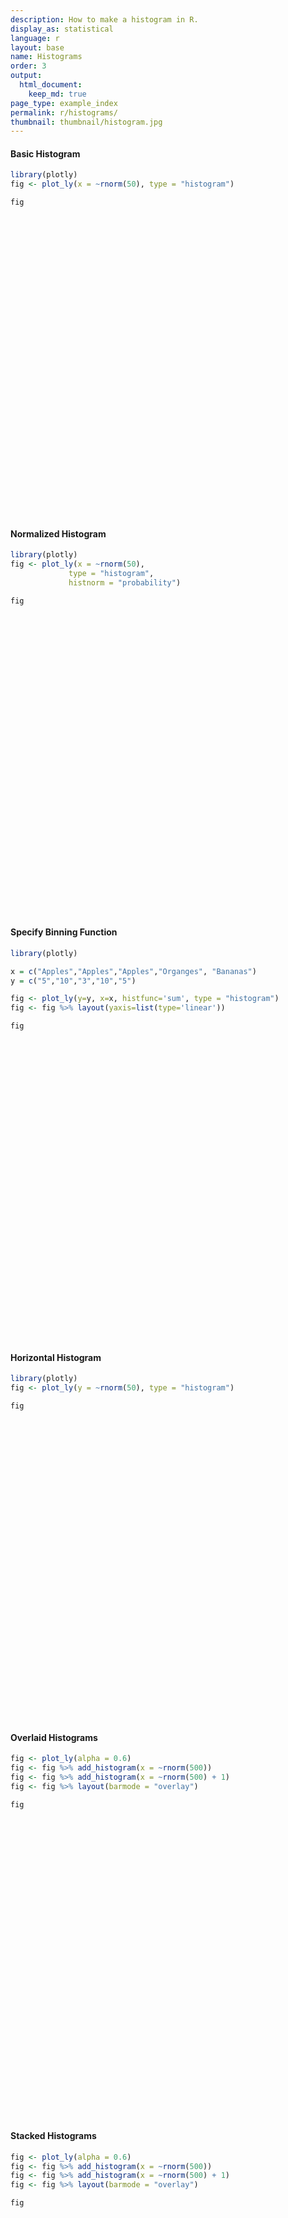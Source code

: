 ```yaml
---
description: How to make a histogram in R.
display_as: statistical
language: r
layout: base
name: Histograms
order: 3
output:
  html_document:
    keep_md: true
page_type: example_index
permalink: r/histograms/
thumbnail: thumbnail/histogram.jpg
---
```



#### Basic Histogram


```r
library(plotly)
fig <- plot_ly(x = ~rnorm(50), type = "histogram")

fig
```

<div id="htmlwidget-2a90933a5cdf7b4523d3" style="width:672px;height:480px;" class="plotly html-widget"></div>
<script type="application/json" data-for="htmlwidget-2a90933a5cdf7b4523d3">{"x":{"visdat":{"5e288a743a0":["function () ","plotlyVisDat"]},"cur_data":"5e288a743a0","attrs":{"5e288a743a0":{"x":{},"alpha_stroke":1,"sizes":[10,100],"spans":[1,20],"type":"histogram"}},"layout":{"margin":{"b":40,"l":60,"t":25,"r":10},"xaxis":{"domain":[0,1],"automargin":true,"title":"rnorm(50)"},"yaxis":{"domain":[0,1],"automargin":true},"hovermode":"closest","showlegend":false},"source":"A","config":{"showSendToCloud":false},"data":[{"x":[0.523579047433114,2.02195696666375,0.0742281473812818,1.10814485398335,-0.562057669359815,1.40689434714229,-0.482020653545397,-0.167229546002125,-1.61916685449381,0.859312421119392,-1.39762315363497,0.973662514197049,0.0522030963785922,0.170968172665833,-0.090153176136463,0.0766209722915443,-1.20497442974822,-0.498025387189537,-0.690607821815352,-0.131730760834275,0.43702047052725,1.29377618777908,-0.635732569764981,-1.14170284829971,-0.213587957634408,0.267478105698268,1.2585084583762,-0.430528479962155,0.521797091793324,-1.47666271932775,-0.917827868993012,1.15325890472484,-0.623415647546659,-0.506989271599877,0.219722691074924,-0.561832684970269,-0.217040494463314,-0.368978789667603,1.06501600369465,0.491115065516371,0.203482073505818,-0.884901428191906,0.278362016459476,-0.217906541347818,1.13844326648631,0.927627141365035,-1.18544815711483,-0.029089671355451,0.23882137065756,-1.16535025896394],"type":"histogram","marker":{"color":"rgba(31,119,180,1)","line":{"color":"rgba(31,119,180,1)"}},"error_y":{"color":"rgba(31,119,180,1)"},"error_x":{"color":"rgba(31,119,180,1)"},"xaxis":"x","yaxis":"y","frame":null}],"highlight":{"on":"plotly_click","persistent":false,"dynamic":false,"selectize":false,"opacityDim":0.2,"selected":{"opacity":1},"debounce":0},"shinyEvents":["plotly_hover","plotly_click","plotly_selected","plotly_relayout","plotly_brushed","plotly_brushing","plotly_clickannotation","plotly_doubleclick","plotly_deselect","plotly_afterplot","plotly_sunburstclick"],"base_url":"https://plot.ly"},"evals":[],"jsHooks":[]}</script>

#### Normalized Histogram


```r
library(plotly)
fig <- plot_ly(x = ~rnorm(50),
             type = "histogram",
             histnorm = "probability")

fig
```

<div id="htmlwidget-050d97004e982be21114" style="width:672px;height:480px;" class="plotly html-widget"></div>
<script type="application/json" data-for="htmlwidget-050d97004e982be21114">{"x":{"visdat":{"5e2855ae8f9b":["function () ","plotlyVisDat"]},"cur_data":"5e2855ae8f9b","attrs":{"5e2855ae8f9b":{"x":{},"histnorm":"probability","alpha_stroke":1,"sizes":[10,100],"spans":[1,20],"type":"histogram"}},"layout":{"margin":{"b":40,"l":60,"t":25,"r":10},"xaxis":{"domain":[0,1],"automargin":true,"title":"rnorm(50)"},"yaxis":{"domain":[0,1],"automargin":true},"hovermode":"closest","showlegend":false},"source":"A","config":{"showSendToCloud":false},"data":[{"x":[-1.331611362222,1.89199921064746,-1.92008208978302,0.244875791946327,0.129122009277866,-0.744233472800487,0.100111333074623,-0.676475230542428,0.329137084517923,-0.855419806346374,-0.243445151368699,-0.654069344769596,-0.065942382223221,-0.294855195107328,1.93139311516979,-1.27744797998207,0.533276293676217,0.492281696658561,1.25841123643538,-0.731575570108041,2.71531331060774,-1.02659361164069,-0.94896498718886,-0.128352527233991,0.010623931515858,1.03689698221477,0.360766039317758,1.07291814355798,0.532727278119344,1.54628311633813,1.93262807334472,0.633369346059582,0.489455021424901,-1.82977538792863,-0.434062428142002,-0.144336575361137,1.00970416296153,0.131149075110123,-0.226395638225552,1.2932969932821,-0.282501184719682,1.40586509250462,1.27345055104171,-0.70879261835359,1.09407942511098,0.848952780115347,0.0396861924033442,-0.1298525608859,0.67886463091772,0.595304754120742],"histnorm":"probability","type":"histogram","marker":{"color":"rgba(31,119,180,1)","line":{"color":"rgba(31,119,180,1)"}},"error_y":{"color":"rgba(31,119,180,1)"},"error_x":{"color":"rgba(31,119,180,1)"},"xaxis":"x","yaxis":"y","frame":null}],"highlight":{"on":"plotly_click","persistent":false,"dynamic":false,"selectize":false,"opacityDim":0.2,"selected":{"opacity":1},"debounce":0},"shinyEvents":["plotly_hover","plotly_click","plotly_selected","plotly_relayout","plotly_brushed","plotly_brushing","plotly_clickannotation","plotly_doubleclick","plotly_deselect","plotly_afterplot","plotly_sunburstclick"],"base_url":"https://plot.ly"},"evals":[],"jsHooks":[]}</script>

#### Specify Binning Function


```r
library(plotly)

x = c("Apples","Apples","Apples","Organges", "Bananas")
y = c("5","10","3","10","5")

fig <- plot_ly(y=y, x=x, histfunc='sum', type = "histogram")
fig <- fig %>% layout(yaxis=list(type='linear'))

fig
```

<div id="htmlwidget-174dbcc6366fc853e5b9" style="width:672px;height:480px;" class="plotly html-widget"></div>
<script type="application/json" data-for="htmlwidget-174dbcc6366fc853e5b9">{"x":{"visdat":{"5e284bd000f2":["function () ","plotlyVisDat"]},"cur_data":"5e284bd000f2","attrs":{"5e284bd000f2":{"y":["5","10","3","10","5"],"x":["Apples","Apples","Apples","Organges","Bananas"],"histfunc":"sum","alpha_stroke":1,"sizes":[10,100],"spans":[1,20],"type":"histogram"}},"layout":{"margin":{"b":40,"l":60,"t":25,"r":10},"yaxis":{"domain":[0,1],"automargin":true,"type":"linear","title":[],"categoryorder":"array","categoryarray":["10","3","5"]},"xaxis":{"domain":[0,1],"automargin":true,"title":[],"type":"category","categoryorder":"array","categoryarray":["Apples","Bananas","Organges"]},"hovermode":"closest","showlegend":false},"source":"A","config":{"showSendToCloud":false},"data":[{"y":["5","10","3","10","5"],"x":["Apples","Apples","Apples","Organges","Bananas"],"histfunc":"sum","type":"histogram","marker":{"color":"rgba(31,119,180,1)","line":{"color":"rgba(31,119,180,1)"}},"error_y":{"color":"rgba(31,119,180,1)"},"error_x":{"color":"rgba(31,119,180,1)"},"xaxis":"x","yaxis":"y","frame":null}],"highlight":{"on":"plotly_click","persistent":false,"dynamic":false,"selectize":false,"opacityDim":0.2,"selected":{"opacity":1},"debounce":0},"shinyEvents":["plotly_hover","plotly_click","plotly_selected","plotly_relayout","plotly_brushed","plotly_brushing","plotly_clickannotation","plotly_doubleclick","plotly_deselect","plotly_afterplot","plotly_sunburstclick"],"base_url":"https://plot.ly"},"evals":[],"jsHooks":[]}</script>

#### Horizontal Histogram


```r
library(plotly)
fig <- plot_ly(y = ~rnorm(50), type = "histogram")

fig
```

<div id="htmlwidget-db76694a073d8cfd3bda" style="width:672px;height:480px;" class="plotly html-widget"></div>
<script type="application/json" data-for="htmlwidget-db76694a073d8cfd3bda">{"x":{"visdat":{"5e285ed3559c":["function () ","plotlyVisDat"]},"cur_data":"5e285ed3559c","attrs":{"5e285ed3559c":{"y":{},"alpha_stroke":1,"sizes":[10,100],"spans":[1,20],"type":"histogram"}},"layout":{"margin":{"b":40,"l":60,"t":25,"r":10},"yaxis":{"domain":[0,1],"automargin":true,"title":"rnorm(50)"},"xaxis":{"domain":[0,1],"automargin":true},"hovermode":"closest","showlegend":false},"source":"A","config":{"showSendToCloud":false},"data":[{"y":[-0.383643596787396,-0.730393850948613,1.49904800920879,-1.23801813874256,-0.788953452663081,0.954864816349433,-1.42026252854506,-0.634747733162116,-0.648383211908192,-0.126398499441029,0.590316270883112,1.19946840720639,-1.77719042755723,-0.430037273179678,-0.395165044115855,-0.326572296164721,-1.25566942752832,0.787575906864041,0.472022080414351,0.186809556441409,-1.42583477155541,-0.0683862220899629,-1.36414641632673,-0.47194075557227,0.857733589890115,-0.602453670277018,0.478030196433952,-0.123940049330514,0.157283030093216,-0.518486532707634,-0.918498270918454,0.189518444663896,1.79303080907771,-1.88840459582301,-0.151530012074201,-0.123801118287949,1.19146249543151,-1.226925279061,0.196623680728808,-0.0232056752549872,0.725912546770277,0.595685324988195,-0.498512100393591,-0.810847595856989,0.00886278334344252,0.426106704196541,0.218149211640481,0.705562158237591,-1.05051512773704,-1.53141664196784],"type":"histogram","orientation":"h","marker":{"color":"rgba(31,119,180,1)","line":{"color":"rgba(31,119,180,1)"}},"error_y":{"color":"rgba(31,119,180,1)"},"error_x":{"color":"rgba(31,119,180,1)"},"xaxis":"x","yaxis":"y","frame":null}],"highlight":{"on":"plotly_click","persistent":false,"dynamic":false,"selectize":false,"opacityDim":0.2,"selected":{"opacity":1},"debounce":0},"shinyEvents":["plotly_hover","plotly_click","plotly_selected","plotly_relayout","plotly_brushed","plotly_brushing","plotly_clickannotation","plotly_doubleclick","plotly_deselect","plotly_afterplot","plotly_sunburstclick"],"base_url":"https://plot.ly"},"evals":[],"jsHooks":[]}</script>

#### Overlaid Histograms


```r
fig <- plot_ly(alpha = 0.6)
fig <- fig %>% add_histogram(x = ~rnorm(500))
fig <- fig %>% add_histogram(x = ~rnorm(500) + 1)
fig <- fig %>% layout(barmode = "overlay")

fig
```

<div id="htmlwidget-839c800286c4020df326" style="width:672px;height:480px;" class="plotly html-widget"></div>
<script type="application/json" data-for="htmlwidget-839c800286c4020df326">{"x":{"visdat":{"5e286bb8b65a":["function () ","plotlyVisDat"]},"cur_data":"5e286bb8b65a","attrs":{"5e286bb8b65a":{"alpha":0.6,"alpha_stroke":1,"sizes":[10,100],"spans":[1,20],"x":{},"type":"histogram","inherit":true},"5e286bb8b65a.1":{"alpha":0.6,"alpha_stroke":1,"sizes":[10,100],"spans":[1,20],"x":{},"type":"histogram","inherit":true}},"layout":{"margin":{"b":40,"l":60,"t":25,"r":10},"barmode":"overlay","xaxis":{"domain":[0,1],"automargin":true,"title":"rnorm(500)"},"yaxis":{"domain":[0,1],"automargin":true},"hovermode":"closest","showlegend":true},"source":"A","config":{"showSendToCloud":false},"data":[{"x":[0.476170447042066,0.525596684229243,-0.357840180324242,0.591758720904827,1.16027109059174,0.0177908452823532,2.10220490225938,1.09871417493669,1.59903305175884,1.2689263024944,0.213298551746773,0.547968519929453,-0.930601020938151,-0.170581455466079,-0.57714934773162,2.13370220212844,-1.4045344822643,-1.55632993986818,-1.06883293697494,1.64093413191582,-0.926337897447274,-0.0228571520098232,-1.23648668342993,-0.29802757814703,-0.464566769247027,-0.289085869011845,0.988781916534902,-0.570807873075712,0.151068754030907,-0.137336131706267,-0.806826853576114,-1.12619816071533,0.812950349788328,-0.0572883084270141,0.229008766436227,-0.486991599959472,-2.22854640551707,0.491453629656941,-0.777811731574999,-1.99307339524728,-0.263198876936898,-0.699420575738693,-1.47148074864749,-1.53444704536552,1.71140475147111,-0.937031428575319,-1.16960842714208,-0.548269110228912,-0.245665022850017,-0.239391902329627,0.332384358608072,-0.709630131590492,0.255110747074947,-1.13289016391214,-0.766630185299051,1.70694123702559,-0.00194538556408472,-0.66662309034971,-0.59897532431709,0.00619091117485804,2.01177983002312,-1.44726368460964,-1.00525719224096,1.15586418570145,-0.0754850157373891,-0.436590766812697,0.991492429975509,2.67654901205996,0.783358520589433,0.806270564394693,-0.452110828386374,-1.43290155562366,0.280351935130139,0.451509615747492,-1.24509892929424,-0.0700068599921238,0.516661520975463,0.109440303022341,-1.45170133008513,0.704436522874119,-2.07922008241536,-0.802995344948509,0.537280737686344,-0.746648316204148,-1.79822853384816,0.142486678444107,0.251425930034775,-0.786606689850052,-0.60810366716591,0.235824193866393,-0.383893412778227,1.63988740616978,-2.22816091471833,0.11549402003465,-2.69871518677435,0.0989281570408541,-0.198187750368587,-0.732530174565687,0.437370323387571,-0.581015244822247,0.261501075634838,-0.506508496947882,1.33953597980282,-0.490168282161233,1.11449212375649,0.282769955520225,-0.671112680530777,-0.112430551193708,-1.10005045163497,-2.62818889173806,2.60584264968065,-1.41258924453238,-0.888699246501919,0.0691907560465799,-0.359855168745873,1.19024640487926,-1.3679498991628,1.37938043072954,1.24519322609633,-0.452840426765866,1.04023964168086,0.363299806035258,0.776325043349828,-0.34329282441617,-0.901748494401893,-2.79379027998237,-0.805475115113771,0.767224394672866,0.401943516003424,0.38916905139735,-1.29777518801758,-0.272568874995527,-0.749093311644864,1.35836709158299,-0.255205959387991,-0.468739225859969,1.15216563396436,-1.42586294891069,-0.495572143921622,-0.276284714936023,0.293444573611489,0.776218933206433,-0.472894314921444,0.572942178381351,-0.457196591926131,-1.10249466547271,-0.959585041364105,0.140405262799666,0.908805321473538,1.23037281970174,0.496126258578387,1.38672388955077,-0.345663058598285,0.274675830758942,0.213373064508948,-0.128317596589967,-0.20736212893021,0.200423992671257,1.34911757595202,0.829302632596517,-0.235672333193949,-0.944438029188966,-0.216033282953347,1.43296523315511,1.1769629727516,2.28414229609089,-0.0258463408186733,1.2103940443455,1.23097514319972,-1.24448848949626,0.268359403751763,0.343642936271391,-0.326261628951501,-1.24274737120229,-1.60358451438008,-0.203825924630826,0.0352636742167807,0.810652794853138,-0.491236497660259,-0.817561095824897,0.074503290630482,1.2975453785572,0.287122479947291,-0.967494136483238,-0.568491837922013,1.37905755744889,0.253714201327047,-0.823292395158853,-0.446012475262853,-0.0652693068552147,-0.495601453052839,0.0473991355333368,0.359966490142548,1.33255270245848,0.315825720482119,0.0960195854051227,-0.861256286060762,-0.522020311321833,0.114017374971122,0.693460985729609,-0.76833884467352,1.33137163678303,-0.679921770553743,-0.0381881641693917,-0.728093143618226,0.0373448116681544,1.3250286812925,-1.67812664799576,-0.591482486126571,0.782002294203909,0.0175627866363252,1.62579481582408,1.18708943067115,2.1150285420003,-0.347995442969818,0.722838523105377,-1.22669099674137,-0.34417167981241,-0.133196651974781,0.479336131767449,-0.393369247135425,0.00553433484704076,-1.31679016546118,-1.17106857745972,-0.206372944608664,0.234787833701685,-0.71584109074057,1.04087710067116,-0.845658832030991,1.09882023241421,-1.2699171049203,0.765559154639011,0.69045441576338,1.18544331174948,2.03649114875037,-1.33972680623674,-0.893746551688772,0.870388007789988,0.825560615118785,0.842048741473012,0.40627785412301,1.74348018829873,0.359580887795271,-0.172438770671591,-0.986120239924404,-0.865493362094496,1.70677371736868,-1.21215432663683,-0.815715649136581,-1.33891530948701,0.042179522895846,1.78430965738176,0.139455704257348,-0.0213266641268372,0.263602154837021,-0.193079087830343,0.529643151652152,0.153630434270012,1.56443493048819,-0.406801292239213,0.506679175487936,-0.121886521474439,-1.62489463895513,0.497269723606253,-1.29281352044304,0.52599162915191,1.00474513540932,-1.57645395495826,-0.376270336010677,0.110559502769221,-0.0841031123716814,-1.14524912774918,-1.10529352555217,1.12858509404934,0.575914816031821,-1.498738396143,-0.27136596312727,2.33726620838258,0.796397462090388,0.122971429826412,1.44882436745918,1.98986276904914,-0.091201419339838,0.997229692344019,-1.1274682564264,1.71315197974801,-1.49793185297985,-0.602907502833855,1.52043002947693,-1.72290476489883,-0.626409766854783,-1.36536562573745,-1.30738658628999,-1.62384439583929,-0.646499291439322,-0.377261716938741,-0.0954290071327913,-1.10741269896477,1.03029172979844,-0.597730859824265,-0.116180300845011,0.131475137329939,-0.391034281059872,1.8502155078239,1.02801215368491,1.27723914585244,0.517323563081522,0.0410007227219531,-0.832834997734186,-0.0913294728865173,-0.43831513219134,-0.645369396082644,-1.76569195999091,1.23077127273438,0.647546928752483,-0.113350108668695,0.806950809943992,0.922285791125782,0.138239751280449,-0.694748449390369,1.62379672994383,-1.22384218823157,-0.236707539041352,1.25737557965874,1.26624718956996,-2.11414301738791,1.11522035562816,1.30952755776086,0.266877057668026,0.307286761940957,-0.108307276968861,0.138468092623511,0.274849642618531,-0.59684839158604,-0.692702954724099,-0.656354791678865,0.237951624442898,0.386390945683168,0.12865603163914,0.663559775339674,0.229643960215033,-0.350075676170439,0.356310647559608,-0.0670642380885662,0.905897540943563,2.01209537302677,-0.481865786622606,2.27984599313495,-0.248420845570777,0.147477376876665,-0.385323076476904,1.36677365590981,0.719673421927339,0.858850598755239,-0.533130491063459,0.938266501646798,-1.04573821901842,-0.280177655747899,0.940308016609517,0.294239951893958,-1.00173995948717,-0.0386015314204941,-1.68685093953122,0.538966526287709,1.3644381361309,-0.794851498327127,-0.383110684772965,0.316195117655066,2.15673059213775,-1.03030435067071,-0.285400635389695,-0.407267469161232,-0.519371840555914,0.0599436100823369,-0.187262272591646,-0.304733984270962,0.223005758090906,-1.59586974022847,-0.354612832661955,0.735571613636821,1.18081251851537,-0.63500420537734,-1.97709852478621,0.0216412437166188,0.655033460563816,-0.203404842879312,0.398399369523829,-1.49730543860512,1.04934986156135,0.146265621287352,-0.622120298606684,0.928966406042388,0.971462602164565,1.19120761945675,-2.67803114405393,2.57929540847718,-2.30183486864572,0.930056160106153,-0.821581914033,0.980164372532668,-0.957188203661699,-0.42937695058621,-0.97493414691851,0.320406363338563,-1.45482217425621,0.726532319256675,-0.0236535325973078,0.141731277063263,-0.369442219995574,-0.994197286589332,0.347476777958962,-1.73825780761601,-0.730769194694795,0.410092443129515,0.51795828480796,0.890728884990947,-0.747430760014253,1.25071146026997,1.13530879835131,0.0603039162160082,1.19457970567186,1.13293720468268,-1.49922377301882,-1.67413815179376,0.797180298093604,-1.94952908725766,-0.892874427045934,-1.77526381974498,1.51703413424884,0.280133511388592,0.362347350367367,0.259925415434763,1.07599544022305,-0.529625852624107,0.836142535233735,0.00814965771274212,0.558866956150073,0.707844602148886,-1.21408131916938,-1.54859149050018,0.160496843788569,-0.363579967402625,-0.0339296510104734,-0.785314867029031,-0.694224624967981,0.313787013038445,0.432521371509368,1.77531824223917,0.0487350981437555,-0.087366949377303,-0.976013559443383,-0.307694520616543,0.641319510099621,-1.65982513493859,2.44802439761169,-0.73278804424702,-0.932766976065874,1.69235796941249,0.124892778814111,-1.99258636103008,-0.31587318780236,-0.425932584270724,0.985436465268473,-0.671602681092362,0.227880795402601,0.469507134834834,-1.28908162687275,-2.41793685689965,1.78033563820102,-2.02979779048363,1.63966124474646,0.816116305222512,-0.375305904411672,1.50047542644848,0.15024150046008,-1.32214367492264,-0.730375612556385,-1.72457900845395,0.41237238049304,1.3258492498449,-0.361069327951368,-0.100528248652059,-0.938481239740572,-1.94154103138413,0.124028269417359,-0.435117291702989,-0.356180867203827,0.0905255991913478,0.0863673717965525,1.47665957108833,0.539286079771565,0.078506535410359,-0.23348758585703,1.05443987699489,0.991291481112537,0.171505455087549,-0.30428538363553,0.543145113027916,0.673809613597687,1.60009309956458],"type":"histogram","marker":{"color":"rgba(31,119,180,0.6)","line":{"color":"rgba(31,119,180,1)"}},"error_y":{"color":"rgba(31,119,180,0.6)"},"error_x":{"color":"rgba(31,119,180,0.6)"},"xaxis":"x","yaxis":"y","frame":null},{"x":[0.19230628558942,1.34734335500784,2.52508142333602,2.62880596666861,2.03188656201857,0.605290286994025,-0.595024180787317,1.73349537540568,0.893974373136153,1.86513062912738,1.42382911372483,1.56026205360501,2.79441928718675,1.76342194475493,1.88470435346055,1.34196733976931,1.83280178878949,0.186253344223633,1.60522049703727,3.35312560472568,0.912625663790253,2.39702518686312,-0.384263577862296,-0.90372276417249,-0.225223922963048,-0.26476259648969,0.880251406527639,2.63296962159489,1.84389922794146,-0.425403809995358,0.485250874669165,1.15950923046156,0.884826929630826,-0.292560617679514,-0.718218638116499,1.00004698729722,1.2040577713272,0.34520318413697,2.3975661085174,-0.329247677776843,1.62031630679589,0.808949454631401,0.630099270033197,-0.78609442444643,-0.380002502993551,1.41838076651781,0.293333088622329,0.378369182915406,-0.863817991911962,1.61096803293558,3.69701686982324,0.308419882090294,2.59629774442548,1.71279065558295,1.79694448950811,0.661706007364574,2.48539896563889,-0.711824022364548,1.40645065960281,2.02957261912721,0.508758990222591,1.32010440851747,0.257712042846654,1.327186863836,0.27757247721433,0.351391215135261,1.4536605234695,0.622927163515652,1.40339165854619,-0.521812092619474,2.0024513285356,-1.2583836033362,-0.650572293349698,2.56746189869902,1.24365533861994,1.29826096055689,2.29164000058212,2.66507407231973,0.723392236459565,0.943911224134657,3.56431460932343,2.13711913430536,0.652564416416033,0.43480859646183,0.462748539519892,0.357139272961046,0.790338012810208,-0.839956346316062,1.49519532242362,0.987611751618026,-1.4464313950869,0.489841830145979,1.50057886890627,2.03314993510831,0.978688261110526,1.41433152036167,-0.168240386376059,1.04847859133082,0.608307753815315,3.3628315092728,1.3229158686392,-0.0324171957262127,0.240781023441757,0.471621690013117,1.16696110746307,2.27920360902687,0.00316100856132706,2.54305721168061,0.793501506041019,0.995381442127594,2.24022012962544,1.18044614352227,-1.03727451893447,-0.163014622735016,-0.0383446727139996,1.50175978320095,1.09925634211823,-1.15651093375945,0.149030415546113,1.78832386392361,0.215156309811447,0.279842717737397,1.32687744660649,0.882558087063271,2.77047940509358,2.0554515110574,1.43984175644304,0.531331995312181,1.43328005304126,1.63863032349385,1.16004168364038,0.71056481357067,0.790871677524928,0.733892304806292,0.465177288210841,1.46475902096984,0.986777862770584,0.211996547955829,1.69336645817375,1.17669301497261,0.228476114490836,1.2704277278774,-1.32738869946103,1.23873940576274,-0.589537829359467,2.18997546846297,1.56416007455342,0.587728374527619,1.23713755217706,0.544545216150619,-0.136997040088089,-0.557263935042507,1.52463500018026,0.0455310621961046,2.02672295992969,1.77965423875381,-0.084971219167024,0.258525308128246,0.5507894268289,0.172786782711178,2.83480120068319,2.39036482162301,2.26994286372259,-0.775103612815573,0.0455391519476309,0.730654345164681,0.490608039928985,0.935990966821437,0.139882502475593,0.919756485538494,0.216879365709317,2.89816911348687,1.30263420602473,3.12069342433958,0.0572371141906335,1.12065843555911,0.872743999988367,1.16562959421423,0.645915710513543,1.09157406131155,0.6413122516808,0.11640636499711,1.65404291195441,0.59556491631342,2.3623971249475,-0.0628178496262632,0.484058047182637,0.529793912356608,0.613192554584894,-0.586515489849999,2.06835711367148,2.29983542399342,0.721317498490543,1.20538631475161,2.38531426793354,2.13540108926421,0.724709804440147,1.75243496233905,0.706480406078925,0.430798226401623,0.00430955666346355,0.830446667825159,1.11810246074531,1.04601898566188,-0.569942998328078,0.800935150738617,1.2052220615937,0.977164296428968,0.46478927988558,1.22952472716116,0.989119307946719,2.65999342336719,2.06229779765025,0.654406235981578,0.775698993427922,-0.324832339974095,-0.0484533828608635,0.242769795580051,1.0290528154278,1.59426362461914,0.197607059005146,0.437946780672628,1.67520995910391,0.777532460969328,2.66467023710121,-0.0480254919998053,1.19459396103281,0.874893196327802,0.409859276733806,-0.975547811113959,0.0722533434499588,1.4896685534117,1.1924108400082,0.6613692782651,0.290407171059735,1.68537737193968,0.703361639112634,1.8539126307545,-2.19541249518779,1.90115192012429,0.683391113120466,1.00821397620589,-0.192290650210927,-0.258597856710177,1.3657616352071,0.29737245487229,1.14230366257165,0.511082788998914,0.913309167751004,-0.727627004708842,2.17285688388967,1.68974731793531,1.88222718038024,1.63621442560849,1.32850012592488,1.56869630409972,1.59647616569162,0.70496577699255,-0.0647560269883909,1.96177406766674,1.56650900332724,1.0568591913061,2.14198838922838,0.683620506520361,1.47920427881306,0.194013984483377,1.23329500286941,1.20399416091381,2.38313249433126,2.0267502779614,-0.628230636723956,1.91378696020317,2.45816733804782,-1.09238130829259,2.28798581408796,2.80296598578709,-0.170205218697653,1.7203446783511,0.970848659991464,1.83031776569247,1.55429136900073,3.12485414975679,2.2983074981382,1.17763609700455,1.12363931406532,-0.160127698420546,0.728623079238882,1.62736852998309,2.54610992948205,-0.269846776202011,1.74586503595377,2.73611494321656,1.36262257886329,3.05344711223297,1.62834796976084,2.95265936447305,1.41811224275158,0.249638716275472,1.44106092197807,0.254955257404414,3.12519180069864,0.566821969022409,0.366523818358995,1.98574076024335,0.744381161075961,-0.907412609977715,0.427673466644729,0.432698023541705,-1.64362360414504,2.33777986432855,0.404535715169919,2.01220937234258,2.43460057420247,1.25229771651522,0.817937787259447,0.205536013626466,0.104373562135622,2.34844865081955,2.26290170744625,0.625426911277774,0.978126499812643,1.87928224906795,1.15147337124723,-0.0349066079024107,-0.133770526384285,0.221742039755219,0.900830830956934,1.4362013890325,0.8763509779311,-0.312761581346993,-0.254919979491003,0.607438811676663,0.282952039482945,0.11431649979396,2.13172201826872,1.09431655130703,1.37460133803793,1.33610854765852,-0.165982580627322,0.633529933281565,0.890995844637277,2.06934718804561,-0.878205368303571,0.0544784922359856,1.0756957932906,2.3101996121979,1.04110168769428,0.902108374649675,-1.10563113458256,0.878030826567475,-0.29627454064727,0.961734348929398,1.00736559670048,1.39137249336462,2.50727444663408,0.667505650099729,2.42090083647507,-1.22175983287755,1.54132694543226,0.577817630653787,1.35129576885757,0.418056567362964,1.65499714468961,0.806079038456451,-1.06865383759908,1.56307810437604,0.278179536874635,1.10331407470444,1.1714006062571,0.966305769489547,1.82079714742206,0.614165603951271,0.178939185784571,0.906276109234796,0.277851855253064,1.16710796191623,0.29835133712037,0.946205063837816,2.27387873033569,1.18771131272812,-0.113609921140059,0.298939437075291,1.03313499548417,0.94828136098506,1.2991915769173,0.119811444524445,1.25832820149993,-0.980957082140733,1.12033484382389,0.932885040142215,0.325609675603374,1.57935612845943,0.856977048995213,0.693332757215244,1.03668551645229,0.113904448996566,1.27271990088222,0.643424487406976,2.2657469596591,0.449988820680693,0.956689197738655,0.20820613623125,0.334249424415754,0.0748995901418166,0.862532035356285,-0.67892011176219,0.0274090439378236,0.731516617140823,0.306516899479886,1.13126814654087,1.75072101363451,0.290065669194367,1.68211000228772,-0.583052277846184,-0.138795395775305,0.669279586314753,1.09234934932534,-0.505363341623204,0.615518852338957,-0.252875974578444,1.86141162026964,1.66136489189545,2.05725156203712,0.620207816759503,1.66770535038136,2.63612541407733,1.4276983311849,3.34180872916739,-0.165350984060191,1.63023861565846,0.471398305294021,0.45366988282085,1.39614735800104,0.523583187681469,3.14392379637247,1.95095987295804,0.178100961024253,0.721143363620589,-0.372180150671447,1.26564739464028,1.2015650329479,-0.208086655684272,1.41103753283146,-1.1079266731796,1.13119686240656,0.315507028779747,-0.204731048259898,-0.183413114816697,0.486136534254135,2.74156308198844,1.4853103362293,0.97813693849206,2.43831006916925,1.71832762204122,1.81446445643903,0.17708564820674,0.614686163662709,1.61218304268187,1.90712430635119,-0.958163284612331,0.898136058147698,2.20863341359761,0.921882095321613,-0.593518814353285,1.72923622831447,0.814130752337548,1.29531392198633,0.819562748747568,0.456638020390826,0.755845826147909,-0.968148332016854,1.42933011988684,0.87000837199771,0.0470949142874889,1.07346977859403,0.518314356043871,0.758997129052122,-0.6285813150164,2.13675041625535,3.14882342823283,0.0646570607908249,-0.760285817063699,0.224042940007376,-0.0147642965118648,0.680123150139967,1.3413742876342,3.86634254580095,-0.470955792545201,0.414371808633613,0.777115841900579,1.60004555822374,2.55561979436597,-0.164447230714608,-0.249423691558747,2.07992460462592,-0.511428677428534,0.796004626071987,0.617845199185324,-0.668364924480882,0.37016168493247],"type":"histogram","marker":{"color":"rgba(255,127,14,0.6)","line":{"color":"rgba(255,127,14,1)"}},"error_y":{"color":"rgba(255,127,14,0.6)"},"error_x":{"color":"rgba(255,127,14,0.6)"},"xaxis":"x","yaxis":"y","frame":null}],"highlight":{"on":"plotly_click","persistent":false,"dynamic":false,"selectize":false,"opacityDim":0.2,"selected":{"opacity":1},"debounce":0},"shinyEvents":["plotly_hover","plotly_click","plotly_selected","plotly_relayout","plotly_brushed","plotly_brushing","plotly_clickannotation","plotly_doubleclick","plotly_deselect","plotly_afterplot","plotly_sunburstclick"],"base_url":"https://plot.ly"},"evals":[],"jsHooks":[]}</script>

#### Stacked Histograms


```r
fig <- plot_ly(alpha = 0.6)
fig <- fig %>% add_histogram(x = ~rnorm(500))
fig <- fig %>% add_histogram(x = ~rnorm(500) + 1)
fig <- fig %>% layout(barmode = "overlay")

fig
```

<div id="htmlwidget-a14ffacdd8376cb8099b" style="width:672px;height:480px;" class="plotly html-widget"></div>
<script type="application/json" data-for="htmlwidget-a14ffacdd8376cb8099b">{"x":{"visdat":{"5e282d5d4bc8":["function () ","plotlyVisDat"]},"cur_data":"5e282d5d4bc8","attrs":{"5e282d5d4bc8":{"alpha":0.6,"alpha_stroke":1,"sizes":[10,100],"spans":[1,20],"x":{},"type":"histogram","inherit":true},"5e282d5d4bc8.1":{"alpha":0.6,"alpha_stroke":1,"sizes":[10,100],"spans":[1,20],"x":{},"type":"histogram","inherit":true}},"layout":{"margin":{"b":40,"l":60,"t":25,"r":10},"barmode":"overlay","xaxis":{"domain":[0,1],"automargin":true,"title":"rnorm(500)"},"yaxis":{"domain":[0,1],"automargin":true},"hovermode":"closest","showlegend":true},"source":"A","config":{"showSendToCloud":false},"data":[{"x":[-0.870085273301021,1.5107363238469,-0.267621718498343,-1.68855940255434,0.427178433894015,1.09620396836705,1.1994688848652,0.557565322399224,1.71117724552948,0.853759779657241,-0.988541293362218,-0.539723731381237,0.625960755880004,0.114099574017223,-1.00665028810477,0.0909237503522028,0.766944507408713,-1.98409934257535,0.29990529088013,0.409497481810647,0.20908839620458,-0.470014268523387,-0.91311772391134,0.425191010875625,0.133595624719938,-0.786023941400409,1.01948871205818,-0.0615716841991829,0.196981901151316,1.52798788908726,0.985604411814512,-0.717276556092116,0.249606875342812,-1.1367785181997,-0.343853993330149,0.973082125726441,0.664068073083227,-1.32591865148335,0.32833449131166,-0.373902334895892,-0.305897336772173,-1.54979574150651,0.68881757693045,-0.988729256414328,1.26330512748231,0.0311185910276513,0.878017367612577,-0.66097599831921,1.30114662217559,0.89272479477667,1.8704797244696,2.14459290195457,0.022672768767948,0.496520951328024,1.12524842859627,0.771617073231178,-0.351281591037683,-0.889819067650142,-0.384519102427862,0.741521226565145,0.452066345394572,2.06769495281847,-0.143326451137754,-0.916884695007999,-0.589556864216926,-2.4124680603087,0.274762832677799,0.164234372862696,0.908258913499998,0.12356243190852,-0.323758357818318,-0.00213267999863088,1.47095808494677,-0.16377627280588,-1.58692252562473,0.0525157278607311,0.595789221786428,-0.667323761446659,0.865789658820686,0.681548815585344,0.613646437417292,-1.77239168459631,0.630607549202403,-1.55763315242157,-0.540027314393022,0.336305104197978,0.863537151900582,0.427324279813277,-1.25004611294654,3.16611195969975,0.198901149173755,-0.378962686060571,-0.783554777891818,0.349564910986277,-0.578927448750205,0.24188315551109,-0.555141716286994,1.46429509859535,-1.56089274384607,1.20858825198294,1.22464219656042,-0.112321015574481,0.697817259318366,-0.914644337231876,0.406975515106903,-0.169150737763762,-1.31035220437226,-0.987133887918648,0.348826772776336,-1.3354454905911,0.966713121164838,1.52621720614911,0.548072046799867,-0.834648736796722,-0.602896759541766,-1.4133752811314,-0.204590290359564,0.605252395731683,-1.12758881625216,0.083305972399392,-0.0692459510683234,0.203372024981229,-0.1001749331492,-1.04724502826501,-1.03940905425443,1.31775419488021,0.909353801438099,0.887525753088918,1.06243445153671,-0.902833298775889,2.02562877801009,1.72540663898143,1.61423294353952,0.781826762475808,0.533396795804958,-1.65981216773321,0.98681762809785,-1.07015108454724,1.4760132221329,1.01872926440087,-0.0530267799185077,0.659063153953911,-2.66380999537179,-1.20204970414138,-1.22963877791644,0.278264188263147,-0.207924289711593,0.474468359438591,-1.32479108260628,-0.0835219939457556,-0.413130093381463,-0.125977881055866,-0.129068641994049,-1.96318572211176,-0.224622967018247,1.49568654209506,-1.19022273517297,-0.0525219796374598,-1.51371935344057,1.95177673059925,-1.36684392885204,0.0195951310895929,-1.22020850754915,-0.434906623094427,-2.08600369432887,-0.383034903926623,1.7631087636012,0.203026354641251,-1.58456408218018,1.03095195444599,0.876744669355511,0.192165149605153,-1.23200695591031,-1.36325673348627,1.09860336643096,1.11355557944823,0.422002658262494,-2.13395548120542,1.17618058790549,-1.84360463670702,0.557644679685433,0.78211420559276,-0.945193283257039,1.16757368400687,1.66042968688722,-0.451659362069085,-0.336371755520907,0.482786400481076,0.902939763035787,0.462356448066472,-0.844403740588801,-1.60310827297761,-1.73754452613012,1.10092520466108,1.76110943112495,-1.34104051322231,0.895438437697132,-0.394552142847984,1.57344481959158,0.103365632740247,-0.220801459728684,1.2017053224542,-1.29449095201297,-0.750825032300897,0.657300654293579,0.959990721675385,-1.21280277055206,-1.89427295624543,1.39188234670259,-0.0283215087928388,0.199411328910626,-0.606323099096549,0.474772489492328,0.737682266597491,1.23124145131399,1.59839770899416,-1.7493408851359,0.0384862115961156,-0.782073293027959,1.79636442693739,0.0856478964689078,1.89360800216766,-0.575473420338267,0.22625817415327,-0.340765866511041,0.780068289008614,0.607608148603492,0.23019975956924,0.110061481111971,0.397411722799814,0.745968725756573,-0.149939654033226,-1.16529809156702,0.523406005429404,0.0392208853903825,0.1438480592556,-1.41135672459998,0.368645543973407,-1.39873999609436,-1.65785342903202,-0.0709417072880441,-0.788298495601034,-1.63516971576859,-1.82788582256778,-1.2916112451638,0.968522355231068,0.519775285312725,-0.469251526146471,0.451967886230248,0.475194286296985,-0.0511468035307134,-0.830665757287757,-0.168008984992925,0.608242519941986,0.371571516809098,0.306562568264015,0.0249940875844994,-0.301066014372248,-0.346894719914293,0.0378107638204398,0.0666930453811798,0.435935813001322,0.738605647927827,0.372380253988761,-2.88284020231442,-0.635392265621956,0.383404718244216,-0.340340420937553,-2.21405943516548,1.73175445325701,-1.07939869985922,0.650790183661133,0.448815364521205,-0.125618232747685,-0.618725755628829,-0.644162670361783,0.670532357515643,0.784950628844182,-2.0758631202898,-0.397557588518608,0.128428283973071,-0.642694364159524,-1.45623946377005,0.174136632786379,0.871189780396859,-0.433882122327056,-0.173033072515108,-2.37201560463288,-0.79943946703764,-0.23509732396455,0.300833528687901,0.777458101589844,0.500948423804645,1.61335418914825,0.532204776797981,0.69148599910572,-0.181975239288755,0.0588337789791056,0.714712822859595,-0.690262546369409,0.369288663921711,0.0398400200684883,0.140373363115054,0.995049185909704,1.68095744745185,1.36522423034084,0.932664729383167,0.0958589763297266,-0.452612625085205,-1.40867401322635,0.482263906900768,2.52616371685523,1.08415645662043,-1.52957064817274,0.231614552291575,0.463422849155098,-1.84210134118606,0.255310576244274,0.132556751774879,0.889676650711042,0.465931025754732,1.95243705346441,0.355062980745388,0.0598152000774989,-0.168828048625398,-0.744703362466185,1.27819543408736,0.599622677938509,0.959619229981828,0.739009882303571,-1.9499895005917,-1.09685684921558,-0.51750840951529,1.88735489375248,0.840557978338089,0.921081529647701,-1.44091238513505,-2.01632550655754,-1.87609047877321,-1.72173440186625,-1.02628841080603,-0.40058635815269,1.94917668257249,-1.0179867984886,-1.20198592728572,1.00304486273297,0.927089633770544,0.690036469312182,-0.541823057736852,-0.816461459397504,0.145017775320539,-0.373923806469264,-0.621686845547754,-0.18203589902058,0.781733303744911,-0.237102520986326,-1.18879596790105,2.54341151915938,0.604338106002119,1.21474525910917,1.17194918947642,0.132670358284718,0.596725819786798,0.466919802126731,-1.8906303240175,-0.718676586835349,-1.06548635676374,-1.34256550999444,-0.759343494357498,-0.447040873915196,0.308002666734632,-0.587236839663601,-0.0537160132787519,-0.80814631078527,-1.91036277976015,-0.65334615886958,-1.4991266359643,-0.732966681279429,2.45232000227252,-0.511445449702048,-1.71423988882817,-1.50561215874139,1.55288055892051,1.29198659978863,-0.655154293437815,0.490210876480389,-2.1677593217238,-0.690461929706129,-0.79028540378493,-0.11754497272092,-0.172193632453221,-0.432792850870295,0.580211127126458,-1.39363701421712,-1.46993464781979,-0.893974766791878,-0.523092264646743,0.230057503223073,0.838218758820982,1.42886318120996,-0.345687242495291,0.32345707344108,-0.0437721904987964,0.55886429623149,0.465309521432171,-0.295007350350333,-1.0578121744734,0.537661674813993,0.726988892690569,0.579325154966145,1.17579630462162,2.57214438109259,0.318377028314222,0.250241740786316,0.635518740046518,-0.614080773798887,0.344046237739816,-1.09349643247353,0.0521232060913233,0.771797841324302,-1.24291595456798,0.952590821659098,-1.18638284131262,-1.73968577417912,0.373728485046382,-0.514897449360183,0.917741482980459,0.334409322420556,0.802810941328936,0.449729740859566,0.0590733905934854,-1.11026861921926,0.710408841983253,-0.442164830520811,1.50737195598272,-0.431396692481916,-0.758507859048838,-0.297595324939181,-0.397848570153864,0.904939066359102,0.870982260661858,-0.638931603620403,0.0495364961279662,1.62994850204031,0.257031209659139,-1.33420976618825,-0.690569184610995,-0.457610264018599,0.432423962685751,-1.81336362849224,-2.44342267530262,-0.344288516140622,-0.0109492431373718,-0.710981717157554,1.38500293281765,1.02683143260725,-0.410485534861445,-0.0468731722109665,-1.69963429553359,2.0468733015049,0.336992855079823,2.09202185289908,1.34306498737829,-1.4906604748387,0.697350984217582,0.969189991428511,-0.314837999220154,-0.772819940299368,-0.0830692255520761,-0.349646145767726,-1.38084586388382,-0.79343758716248,-0.431757037235298,-0.348495602133603,-1.10726119179305,0.236664964874546,-0.504440201195088,-0.722026295058861,-1.56572678411689,-0.335635832924756,1.14272237749791,-0.288660172633213,-0.560842071974678,1.7791757723753,0.700453494633393,0.183844870938878,-1.11534102194114,0.0444847839147417,-0.156928632720112,1.04086978471319,-0.213614662940592,0.201197281803391,0.288595358183058,-1.1544112444646,-0.0183370838292271,-1.45010621304078,0.0333023726534724,-0.0944775646510959,0.623479649217151,-0.411682122705145],"type":"histogram","marker":{"color":"rgba(31,119,180,0.6)","line":{"color":"rgba(31,119,180,1)"}},"error_y":{"color":"rgba(31,119,180,0.6)"},"error_x":{"color":"rgba(31,119,180,0.6)"},"xaxis":"x","yaxis":"y","frame":null},{"x":[0.27827107743865,1.60958463070496,1.63426363016644,1.28899332294593,-0.897443122766066,0.198174363133889,3.35554129988247,0.77726799667647,1.10367795388293,1.26023330792026,1.92754557266487,0.666065167058867,-0.52667998934552,3.60165662548897,1.04854193425877,-0.471647262911324,0.452481998163985,1.19808142364043,0.918637333732821,-0.28628351727831,3.01808335602871,0.793205452392202,0.283695062795065,1.18116560068375,1.44539297248896,0.952580606975501,-0.15399583351716,1.74624843243939,0.831578962299046,2.26805638955352,1.46398534537722,1.15917658265756,-0.0769167961386135,1.84805779871186,-0.212172536296709,1.50840371277456,0.731916901848987,0.544224234518714,0.596402359281873,1.42798478788601,2.79386533040294,0.698961186679446,1.03189463959873,0.835781884657493,1.63027009025002,3.21988588222739,0.932508507044191,0.954474013430807,1.01222569244852,1.25288812924002,0.604184057622239,1.92459848404678,2.11272691014517,1.02324614332259,0.2113826777775,-0.199266764775605,1.50603027276429,1.25618803381573,2.21563337614282,1.12124783941154,-0.773581698225588,0.678555669035772,3.53942422092535,0.24744545999692,-0.725607446686803,2.8931546624354,1.47413147649515,0.384424915610346,2.03386864288568,0.963828174425446,2.75652148662626,0.951917723536727,0.996255837175528,-1.22957728114562,1.58388938227123,3.06258787404843,2.37182654991219,0.0517374190650861,3.27451783836289,0.358332596349577,1.67084871678928,1.48501991007192,-0.821002831566011,0.932211958271047,-0.0149949360024444,1.26450065108843,0.681826983290461,-0.342278346254165,0.478763969337002,-1.0740004392362,0.568481395129494,-0.157906658063319,1.7276938014326,1.2614804170565,0.891377776216865,1.27983974580252,0.362022046051883,1.47305663365942,0.72756498033589,0.0350153316386604,0.380381250220774,0.342355753872754,2.24877222166067,1.3752120835323,2.88302052075393,1.1103030306714,0.598045900478944,0.0884669064837116,-0.477993942280091,1.66937137892042,-0.766619719454679,2.92356213650953,0.383947233779936,1.22645949342688,1.64148608149673,0.196484454831491,-0.551927211369861,1.25026465858563,0.147457460223393,0.581686940466876,0.28499660391601,0.397435405562416,1.24111733667977,2.46111908269587,0.485036918392517,-0.543104223180594,1.55466387998372,-1.51588174114042,0.0839087565177428,2.12374361246658,0.71605898163437,0.729384208884304,0.804934857248302,0.402934955752904,0.0373753882276265,1.21862065181447,1.30457371412958,0.734009367170159,0.22995027270733,1.0567965132547,-1.34387501475399,0.804722529921163,0.751017888455139,-0.34523505337645,0.954736834719365,1.76877634410541,1.13784564239412,1.52775476978328,0.537987097554058,1.34537616271248,1.3570419186872,2.49141267702058,1.32031303164405,2.84056173591064,0.722258740781218,0.518129310756201,-0.430098162564359,1.32029541809731,2.06416124540724,1.05868509407133,0.195961378317463,0.345870373936961,0.359372209308304,-0.777373212350174,1.84937436640168,0.184530884934015,-0.601768802172182,1.81310350872279,1.44723743164511,1.61206216816261,-0.49856283170315,-0.100115463463152,-0.166740737480913,1.98744626285507,0.375710459657114,0.421809562557082,2.53963650148558,0.2387261966741,2.45680927124891,0.932785441838638,-0.917415206469479,0.904973163605289,1.78214815681769,1.73615677235643,1.45068646722574,1.42891411062132,1.58339013250119,-0.243242420746624,0.390702736071008,0.930378452719241,0.426046148586869,1.41291177491262,-1.06378680863143,2.73894627716165,-1.48432955287092,-0.991060453725894,0.262185134128299,1.30438767873426,0.0480599764343148,2.40024814493,0.2464537799622,1.53474517934376,2.4214355202037,0.852353411932969,1.16521450994491,1.52001786411431,1.10752302766306,0.259371288051853,0.41646674068416,1.16978590604804,0.502313531037514,0.107886580787631,0.467265633077702,0.312488692841783,-0.518242276323914,2.4180013340446,1.94391227941503,0.637983364189325,1.31431493976767,0.896021097988338,1.37084988203472,0.0635959634872675,0.694437900735189,1.23304989515057,0.0415004642876479,2.14351976894874,2.28105933301284,1.99707046507716,2.41146596254452,-0.179148794492494,2.20088179999912,1.03620150438157,1.37925815719396,-0.346012931002845,1.42635904997237,1.73382226044528,0.492596225812764,1.34386441487163,0.24391128901264,0.864323689023687,-0.206732399195749,0.140217019111279,1.55142561097283,1.06518801357016,1.26148191510487,1.20110743541906,0.453671478117756,0.587267796465052,1.68415173896567,1.31792784093165,0.903285865790122,-0.12932173573059,1.83006577625644,2.25935884471939,-0.633996383181605,0.474890185471374,1.72643214948729,1.41596022349844,4.16282239571139,1.01529059531803,2.44739246196304,-0.78413594289062,-1.06152678095762,-0.430092110808295,1.56834799963799,2.03090909776999,-0.89444426747195,1.00024637024433,0.627354241906938,1.6475433436459,-0.952800239845633,0.693059167606684,0.0970553814874452,0.152248664529087,-0.599478393786231,0.708405659311839,0.955086256831547,0.836879156118278,-1.14472843559254,-0.142978287125261,1.99790926245307,2.79533982891173,0.48931621834239,-0.0815137189131501,1.6412843010743,0.613298133837561,-0.186928047380708,2.25718110623572,2.06626624375896,0.984431359098123,1.08892578801102,0.337124405129843,0.696294400284425,0.91729104298325,-0.296046287825945,-0.953318481057472,1.17306702077847,2.21557136199802,3.03208293237011,1.73658428775286,1.92473329404997,0.433562189773962,0.808826713001379,0.798097786466703,2.52244941609614,0.720527862385552,-0.190300000753315,1.61176308471718,1.63814845934634,-0.526816980129053,1.1377558400994,1.7690593089734,-0.35829969322714,0.0398173354601449,0.910058564680024,-1.88545297564678,-0.035114882515507,0.920034716233015,0.738817992796534,0.597297816480015,0.564251507626837,0.774510490710438,1.31543872398265,1.05013159967278,1.25997391433782,1.38416071435843,1.37583927248455,2.98770657707713,0.879085094962531,2.01728447900579,1.86030357448555,1.13754305031434,1.39263392085824,1.71319124164105,0.690484318052722,0.145522863196827,1.28369955177365,1.21751421278919,1.85975857663005,1.67033912827342,1.21838508407335,0.400977911726562,1.65296164809384,1.72823526048131,0.672181480391341,1.63737225705642,-0.395638318718311,1.21339228329349,2.30304936491878,2.87545353007274,-1.15106760315039,0.448496185422294,2.56226391433426,-0.0628295734588589,0.183198504471559,0.56027836831896,0.863127577843614,2.40022897368115,2.69896448692953,0.588943355296296,2.59766814748306,3.4613289554779,0.302212328822758,0.940609287558388,-0.891776166174454,-0.535462655218523,2.81085505786551,0.760032510064041,0.518081495323029,2.39974008227144,0.148030545577902,1.56652851342834,1.4901271009901,-0.119203494299499,1.87543182433923,1.03340460655423,1.9475034096317,1.30831110304993,1.01632575529452,3.69488624267706,0.945547549822668,1.8016456898929,-0.883298365873097,1.02113293128791,1.88863920599095,1.38434789028434,0.0338190415418674,4.29219102796453,0.632989590116708,0.0872517126697898,0.924178114135221,1.30921484504142,1.66822842894913,0.0670592318169984,1.3341262430808,-0.065496072787256,0.131948152517348,-0.538285754616625,1.64408479066613,0.219123087979942,1.8005664424179,0.906879822262828,0.772516946726461,0.620129899864862,0.492012726780347,-0.424861156896682,2.55837551748934,0.98695503362853,2.8837932956651,-0.139756059487605,0.592951057638109,2.79255842271523,0.610125317829923,2.516498477782,-0.182285248484973,1.38630029055119,1.63334868878082,0.944162158848401,-0.277430394491446,1.91182793840334,0.829427257295412,0.687070518742743,1.7183966118904,3.56627981862441,1.42081697428413,-1.16718493542687,1.87615062156667,1.24879924006633,1.07760341321554,0.706652543876126,1.88550942754559,1.4585979695098,-0.529547841303959,1.10935840510346,0.868585263149869,1.09942898653573,0.87152836127524,1.25703445515626,-0.396784495225711,1.23549679334947,2.38391153316059,0.393702907591399,0.425223804763844,2.4005620046712,2.13674429438338,0.577130028395336,1.52703863964439,-0.0391670918304923,2.10185822062112,1.39523805986906,0.150548400185113,2.37770560789797,0.709221851681908,0.47870587346518,-0.437286992332899,2.5778687925889,-0.172507696429772,1.23212053861731,1.55542832318412,1.01425174010016,1.74818033221615,1.74180330651988,-0.253655441106649,1.35304687753522,1.74967216081724,3.18923698453471,1.94212808829773,1.10402426764683,1.92077408235331,0.177303721070336,-0.309615679257011,1.27023358837349,0.663804794344272,0.75526081490878,1.19736344252182,0.77017909481475,0.00359752234138877,0.20576740037173,-0.483654480178574,-1.68193505285834,0.629603605588746,0.349354080227797,-0.282535690008497,1.30622881419445,0.179181808403608,2.32328474984431,0.472862247760907,-0.025441149158332,1.33597716306199,1.44818294734237,0.777481887348634,1.6199795185594,1.28933002031084,0.989200325927089,1.8160713342239,1.27633734310779,0.787823997314075,0.215861427240311,0.978687612216301,-0.908390508171161],"type":"histogram","marker":{"color":"rgba(255,127,14,0.6)","line":{"color":"rgba(255,127,14,1)"}},"error_y":{"color":"rgba(255,127,14,0.6)"},"error_x":{"color":"rgba(255,127,14,0.6)"},"xaxis":"x","yaxis":"y","frame":null}],"highlight":{"on":"plotly_click","persistent":false,"dynamic":false,"selectize":false,"opacityDim":0.2,"selected":{"opacity":1},"debounce":0},"shinyEvents":["plotly_hover","plotly_click","plotly_selected","plotly_relayout","plotly_brushed","plotly_brushing","plotly_clickannotation","plotly_doubleclick","plotly_deselect","plotly_afterplot","plotly_sunburstclick"],"base_url":"https://plot.ly"},"evals":[],"jsHooks":[]}</script>

#### Cumulative Histogram


```r
library(plotly)
fig <- plot_ly(x = ~rnorm(50),
             type = "histogram",
             cumulative = list(enabled=TRUE))

fig
```

<div id="htmlwidget-9c3f2989acc8964da2e8" style="width:672px;height:480px;" class="plotly html-widget"></div>
<script type="application/json" data-for="htmlwidget-9c3f2989acc8964da2e8">{"x":{"visdat":{"5e2840d0b14e":["function () ","plotlyVisDat"]},"cur_data":"5e2840d0b14e","attrs":{"5e2840d0b14e":{"x":{},"cumulative":{"enabled":true},"alpha_stroke":1,"sizes":[10,100],"spans":[1,20],"type":"histogram"}},"layout":{"margin":{"b":40,"l":60,"t":25,"r":10},"xaxis":{"domain":[0,1],"automargin":true,"title":"rnorm(50)"},"yaxis":{"domain":[0,1],"automargin":true},"hovermode":"closest","showlegend":false},"source":"A","config":{"showSendToCloud":false},"data":[{"x":[-0.155346769021623,0.465194490906199,0.0332019764473787,-1.86362447802827,0.567457647734135,-0.477753131304645,1.67048859203827,0.945251339849714,-0.144419180744821,1.19339598920375,-1.20857354073123,0.515802855618355,-1.41780834360419,-0.993260606375619,0.177263349603233,-0.479799997366428,-0.396907846260358,0.894547782252558,0.70296703405938,-0.279210618009223,1.26605693299668,-0.34851588835002,-1.30275419804389,0.13144938209988,-0.196714040318685,1.44532035317804,-0.517075764966375,0.163186091885938,-1.93121598733217,0.22824895508388,0.863031019222457,0.257986603412742,0.847524928806205,0.0839360771226606,-0.756753735710912,-0.141297626151701,-0.461742480586127,0.198444430026973,0.38603483485038,-1.04916763721417,-0.181353825254853,0.5299415968054,-1.02345784063313,0.901148035315524,-0.934509257871427,0.0151055947669853,1.42253335521685,-1.49852686865741,-0.764762250677644,1.57290984904015],"cumulative":{"enabled":true},"type":"histogram","marker":{"color":"rgba(31,119,180,1)","line":{"color":"rgba(31,119,180,1)"}},"error_y":{"color":"rgba(31,119,180,1)"},"error_x":{"color":"rgba(31,119,180,1)"},"xaxis":"x","yaxis":"y","frame":null}],"highlight":{"on":"plotly_click","persistent":false,"dynamic":false,"selectize":false,"opacityDim":0.2,"selected":{"opacity":1},"debounce":0},"shinyEvents":["plotly_hover","plotly_click","plotly_selected","plotly_relayout","plotly_brushed","plotly_brushing","plotly_clickannotation","plotly_doubleclick","plotly_deselect","plotly_afterplot","plotly_sunburstclick"],"base_url":"https://plot.ly"},"evals":[],"jsHooks":[]}</script>
### Share bins between histograms

In this example both histograms have a compatible bin settings using [bingroup](https://plotly.com/r/reference/#histogram-bingroup) attribute. 

```r
library(plotly)

fig <- plot_ly(
  type='histogram',
  x=~rnorm(100, 5),
  bingroup=1)

fig <- fig %>% add_trace(
  type='histogram',
  x=~rnorm(20, 5),
  bingroup=1)

fig <- fig %>% layout(
  barmode="overlay",
  bargap=0.1)

fig
```

<div id="htmlwidget-814c8f310fa7bb5872e8" style="width:672px;height:480px;" class="plotly html-widget"></div>
<script type="application/json" data-for="htmlwidget-814c8f310fa7bb5872e8">{"x":{"visdat":{"5e283c601b4c":["function () ","plotlyVisDat"]},"cur_data":"5e283c601b4c","attrs":{"5e283c601b4c":{"x":{},"bingroup":1,"alpha_stroke":1,"sizes":[10,100],"spans":[1,20],"type":"histogram"},"5e283c601b4c.1":{"x":{},"bingroup":1,"alpha_stroke":1,"sizes":[10,100],"spans":[1,20],"type":"histogram","inherit":true}},"layout":{"margin":{"b":40,"l":60,"t":25,"r":10},"barmode":"overlay","bargap":0.1,"xaxis":{"domain":[0,1],"automargin":true,"title":"rnorm(100, 5)"},"yaxis":{"domain":[0,1],"automargin":true},"hovermode":"closest","showlegend":true},"source":"A","config":{"showSendToCloud":false},"data":[{"x":[4.46768123243216,4.69999053550347,5.89548750560222,4.62954748220727,5.88326123352297,2.26026242702121,4.69037983365516,5.03971253011787,5.35072137469794,5.80994018582355,5.4242942710053,5.30789269829411,6.47597966465746,4.65657563577548,4.5580386102926,3.83718808007748,4.34839952779503,3.8871727770029,5.42463951511113,3.8017864577966,6.02567803851579,5.19931425683909,6.00625110439281,4.83323686670312,3.62500267711831,3.82500845037321,4.41210468833985,6.47470770626441,3.72021873602238,3.93250548577442,3.8830430228252,5.73838377669501,5.8366017021111,6.14267832706196,5.43857525080425,4.50258796792313,7.29369857475834,3.40742236889812,4.87360817538769,4.70945138712965,4.40852129292997,4.03493994121925,3.16889431183213,4.57387597891583,4.63698063743028,5.53188597122269,5.27078209754978,6.8952906906227,5.44316569515506,4.82072663718772,4.93192926056243,4.12233397531672,4.34155245143025,4.86634048732241,3.62612306702994,6.05130381189739,5.34277128760525,4.24577211856943,5.17547565503256,4.55712399968928,6.24106291557342,6.12376884793087,6.46257926945979,4.63607014650318,4.5846968331693,6.98326226345763,3.73951013978303,5.48035979813047,2.96061743634091,5.89125985408018,4.89635688126414,6.19968626383277,5.874658549839,5.46528246453379,3.23856117537278,7.40655492643189,5.04953848071157,4.11606606156809,6.16146384357217,3.91737232643348,5.48347904272405,5.32623234759849,6.50859089616075,3.77042070835699,3.94113237075601,5.74939660718688,5.39283326571739,5.9966193149918,5.70623669345606,3.47965157035372,5.67790304723562,5.85216424319573,4.28556918265012,6.11419140579942,4.46065730932449,4.92970618708233,5.00391877694396,4.97376647877673,5.39670946297592,5.28265389211582],"bingroup":1,"type":"histogram","marker":{"color":"rgba(31,119,180,1)","line":{"color":"rgba(31,119,180,1)"}},"error_y":{"color":"rgba(31,119,180,1)"},"error_x":{"color":"rgba(31,119,180,1)"},"xaxis":"x","yaxis":"y","frame":null},{"x":[4.58254129879091,5.27392673615049,6.77565274279942,2.53217131591821,6.39188869174549,5.72554806962631,5.57320406321595,5.10592783900139,4.28194793256523,6.72244074348721,4.70285399133697,3.63606947479709,4.77353107376457,3.23861527643641,4.46567090596332,4.88523019610098,5.40103077915528,4.64255873768448,6.08930140726661,3.64423498837216],"bingroup":1,"type":"histogram","marker":{"color":"rgba(255,127,14,1)","line":{"color":"rgba(255,127,14,1)"}},"error_y":{"color":"rgba(255,127,14,1)"},"error_x":{"color":"rgba(255,127,14,1)"},"xaxis":"x","yaxis":"y","frame":null}],"highlight":{"on":"plotly_click","persistent":false,"dynamic":false,"selectize":false,"opacityDim":0.2,"selected":{"opacity":1},"debounce":0},"shinyEvents":["plotly_hover","plotly_click","plotly_selected","plotly_relayout","plotly_brushed","plotly_brushing","plotly_clickannotation","plotly_doubleclick","plotly_deselect","plotly_afterplot","plotly_sunburstclick"],"base_url":"https://plot.ly"},"evals":[],"jsHooks":[]}</script>
Note that traces on the same subplot, and with the same `barmode` ("stack", "relative", "group") are forced into the same `bingroup`, however traces with `barmode = "overlay"` and on different axes (of the same axis type) can have compatible bin settings. Histogram and [histogram2d](https://plotly.com/r/2D-Histogram/) trace can share the same `bingroup`.


```r
library(plotly)

fig <- plot_ly(
  type='histogram',
  x=~rnorm(100, 5))

fig <- fig %>% add_trace(
  type='histogram',
  x=~rnorm(20, 5))

fig <- fig %>% layout(
  barmode="stack",
  bargap=0.1)

fig
```

<div id="htmlwidget-a35f80ea43c5a9bd7665" style="width:672px;height:480px;" class="plotly html-widget"></div>
<script type="application/json" data-for="htmlwidget-a35f80ea43c5a9bd7665">{"x":{"visdat":{"5e284214001c":["function () ","plotlyVisDat"]},"cur_data":"5e284214001c","attrs":{"5e284214001c":{"x":{},"alpha_stroke":1,"sizes":[10,100],"spans":[1,20],"type":"histogram"},"5e284214001c.1":{"x":{},"alpha_stroke":1,"sizes":[10,100],"spans":[1,20],"type":"histogram","inherit":true}},"layout":{"margin":{"b":40,"l":60,"t":25,"r":10},"barmode":"stack","bargap":0.1,"xaxis":{"domain":[0,1],"automargin":true,"title":"rnorm(100, 5)"},"yaxis":{"domain":[0,1],"automargin":true},"hovermode":"closest","showlegend":true},"source":"A","config":{"showSendToCloud":false},"data":[{"x":[4.29507588069918,6.67053337844427,6.50749301882466,4.95045430256339,5.71156701784671,6.16970714273281,4.07249688148585,3.91978835174419,4.55657470928232,4.11070511078426,4.91467420536711,6.13414082652627,5.33274416799343,5.46081039811194,7.92337004044297,5.54685194371546,4.98730278656507,4.7721261122048,5.60367493485486,5.90735851098352,5.69745596036059,4.72355023753751,7.30384898166455,4.09769388530427,4.43739583732092,4.66111228178883,6.00582651517749,5.3492401437325,4.99354732628361,4.1935130646629,4.90896195743581,2.7757337789626,5.46787663546597,5.407965060068,4.64413607430238,3.51711715378484,4.93763828447599,6.47342629249539,5.05696532270429,5.6621190217908,4.21978692084999,4.6138533737747,5.99792043044108,3.30005805057045,6.14507958156429,4.71904701989117,5.06683182323137,5.58127016118393,2.5418092691462,6.80148122354352,3.38499179243445,4.96594570429159,5.49784985698759,3.99144292437293,5.30900491306979,3.61111391620403,4.15391834382823,3.59677128152173,5.16376262830721,6.06414092937552,4.25620085568364,4.99407885296995,5.62632419471416,5.72565774747244,4.42674928681327,2.38809251957848,3.92649985531421,5.00645745744274,6.20312392494603,5.36009053055611,5.12431186347731,5.15610096463983,4.91740855086609,4.36807979032007,4.69345418155691,3.66207374662531,4.68785176416849,4.49231412484796,5.31068422037785,5.84039035021878,5.2792760062482,5.30017689112496,5.02022134927332,4.36423823940092,5.29928993724793,5.19879943636827,4.32672114376047,4.93898207076494,6.52662761471407,4.62504113432602,5.36717188289648,5.22186891476107,6.54946706040083,4.41789467522406,6.81982953193923,3.8442225283108,6.34639590925348,3.49305867516784,3.05953926609419,4.94567849739233],"type":"histogram","marker":{"color":"rgba(31,119,180,1)","line":{"color":"rgba(31,119,180,1)"}},"error_y":{"color":"rgba(31,119,180,1)"},"error_x":{"color":"rgba(31,119,180,1)"},"xaxis":"x","yaxis":"y","frame":null},{"x":[5.46900553943013,6.48904091814036,5.53574942083166,3.37534539004569,4.07071436839892,5.46105745791311,5.2974161466463,4.69025404846281,2.7590264783431,5.65837477882273,3.76730594143666,4.25260668896921,4.12805226215572,4.75853785397159,6.1309170032238,5.07442604702367,5.0794692926558,6.62949167832366,4.81330657641919,3.62899962313874],"type":"histogram","marker":{"color":"rgba(255,127,14,1)","line":{"color":"rgba(255,127,14,1)"}},"error_y":{"color":"rgba(255,127,14,1)"},"error_x":{"color":"rgba(255,127,14,1)"},"xaxis":"x","yaxis":"y","frame":null}],"highlight":{"on":"plotly_click","persistent":false,"dynamic":false,"selectize":false,"opacityDim":0.2,"selected":{"opacity":1},"debounce":0},"shinyEvents":["plotly_hover","plotly_click","plotly_selected","plotly_relayout","plotly_brushed","plotly_brushing","plotly_clickannotation","plotly_doubleclick","plotly_deselect","plotly_afterplot","plotly_sunburstclick"],"base_url":"https://plot.ly"},"evals":[],"jsHooks":[]}</script>
### Reference

See [https://plotly.com/r/reference/#histogram](https://plotly.com/r/reference/#histogram) for more information and chart attribute options!
### What About Dash?

[Dash for R](https://dashr.plot.ly/) is an open-source framework for building analytical applications, with no Javascript required, and it is tightly integrated with the Plotly graphing library. 

Learn about how to install Dash for R at https://dashr.plot.ly/installation.

Everywhere in this page that you see `fig`, you can display the same figure in a Dash for R application by passing it to the `figure` argument of the [`Graph` component](https://dashr.plot.ly/dash-core-components/graph) from the built-in `dashCoreComponents` package like this:


```r
library(plotly)

fig <- plot_ly() 
# fig <- fig %>% add_trace( ... )
# fig <- fig %>% layout( ... ) 

library(dash)
library(dashCoreComponents)
library(dashHtmlComponents)

app <- Dash$new()
app$layout(
    htmlDiv(
        list(
            dccGraph(figure=fig) 
        )
     )
)

app$run_server(debug=TRUE, dev_tools_hot_reload=FALSE)
```
